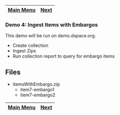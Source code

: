 [Main Menu](../README.md)    | [Next](../demo5/README.md)
------------------ | -----------------

### Demo 4: Ingest Items with Embargos

This demo will be run on demo.dspace.org.

- Create collection
- Ingest Zips
- Run collection report to query for embargo items

## Files

- itemsWithEmbargo.zip
  - item7-embargo1
  - item7-embargo2

[Main Menu](../README.md)    | [Next](../demo5/README.md)
------------------ | -----------------
